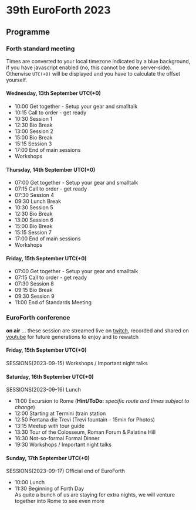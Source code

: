 # 39th EuroForth 2023

## Programme


### Forth standard meeting
Times are converted to your local timezone indicated by a blue background, if you have javascript enabled (no, this cannot be done server-side). \
Otherwise `UTC(+0)` will be displayed and you have to calculate the offset yourself.

#### Wednesday, 13th September UTC(+0)
- 10:00 Get together - Setup your gear and smalltalk  
- 10:15 Call to order - get ready  
- 10:30 Session 1  
- 12:30 Bio Break  
- 13:00 Session 2  
- 15:00 Bio Break  
- 15:15 Session 3  
- 17:00 End of main sessions  
- Workshops

#### Thursday, 14th September UTC(+0)
- 07:00 Get together - Setup your gear and smalltalk  
- 07:15 Call to order - get ready  
- 07:30 Session 4  
- 09:30 Lunch Break  
- 10:30 Session 5  
- 12:30 Bio Break  
- 13:00 Session 6  
- 15:00 Bio Break  
- 15:15 Session 7  
- 17:00 End of main sessions  
- Workshops

#### Friday, 15th September UTC(+0)
- 07:00 Get together - Setup your gear and smalltalk  
- 07:15 Call to order - get ready
- 07:30 Session 8  
- 09:15 Bio Break  
- 09:30 Session 9  
- 11:00 End of Standards Meeting


### EuroForth conference
**on air** ... these session are streamed live on [twitch](https://www.twitch.tv/4ther), recorded and shared on [youtube](https://www.youtube.com/channel/UC_mpkwOO_1ILd66GUTNVPQg) for future generations to enjoy and to rewatch

#### Friday, 15th September UTC(+0)
SESSIONS(2023-09-15) Workshops / Important night talks

#### Saturday, 16th September UTC(+0)
SESSIONS(2023-09-16) Lunch
- 11:00 Excursion to Rome (__Hint/ToDo:__ _specific route and times subject to change_)
- 12:00 Starting at Termini (train station
- 12:50 Fontana die Trevi (Trevi fountain - 15min for Photos)
- 13:15 Meetup with tour guide
- 13:30 Tour of the Colosseum, Roman Forum & Palatine Hill
- 16:30 Not-so-formal Formal Dinner
- 19:30 Workshops / Important night talks

#### Sunday, 17th September UTC(+0)
SESSIONS(2023-09-17) Official end of EuroForth
- 10:00 Lunch
- 11:30 Beginning of Forth Day  
  As quite a bunch of us are staying for extra nights, we will venture together into Rome to see even more

